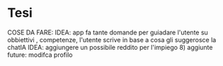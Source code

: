 # Tesi
COSE DA FARE:
IDEA: app fa tante domande per guiadare l'utente su obbiettivi , competenze, l'utente scrive in base a cosa gli suggerosce la chatIA
IDEA: aggiungere un possibile reddito per l'impiego
8) aggiunte future: modifca profilo